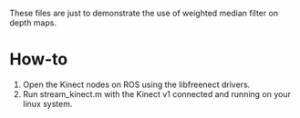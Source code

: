 These files are just to demonstrate the use of weighted median filter on depth maps.

# How-to
1. Open the Kinect nodes on ROS using the libfreenect drivers.
2. Run stream_kinect.m with the Kinect v1 connected and running on your linux system.
